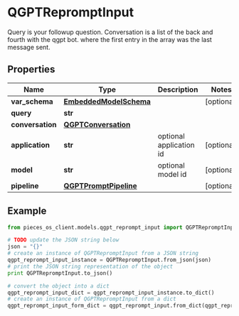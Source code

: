 # QGPTRepromptInput

Query is your followup question.  Conversation is a list of the back and fourth with the qgpt bot. where the first entry in the array was the last message sent.

## Properties

Name | Type | Description | Notes
------------ | ------------- | ------------- | -------------
**var_schema** | [**EmbeddedModelSchema**](EmbeddedModelSchema) |  | [optional] 
**query** | **str** |  | 
**conversation** | [**QGPTConversation**](QGPTConversation) |  | 
**application** | **str** | optional application id | [optional] 
**model** | **str** | optional model id | [optional] 
**pipeline** | [**QGPTPromptPipeline**](QGPTPromptPipeline) |  | [optional] 

## Example

```python
from pieces_os_client.models.qgpt_reprompt_input import QGPTRepromptInput

# TODO update the JSON string below
json = "{}"
# create an instance of QGPTRepromptInput from a JSON string
qgpt_reprompt_input_instance = QGPTRepromptInput.from_json(json)
# print the JSON string representation of the object
print QGPTRepromptInput.to_json()

# convert the object into a dict
qgpt_reprompt_input_dict = qgpt_reprompt_input_instance.to_dict()
# create an instance of QGPTRepromptInput from a dict
qgpt_reprompt_input_form_dict = qgpt_reprompt_input.from_dict(qgpt_reprompt_input_dict)
```



